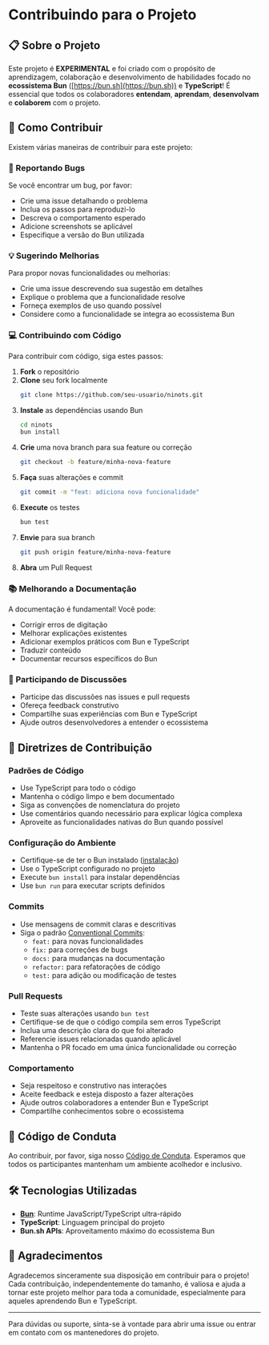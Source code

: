 # Contribuindo para o Projeto

## 📋 Sobre o Projeto

Este projeto é **EXPERIMENTAL** e foi criado com o propósito de aprendizagem, colaboração e desenvolvimento de habilidades focado no **ecossistema Bun** ([https://bun.sh](https://bun.sh)) e **TypeScript**! É essencial que todos os colaboradores **entendam**, **aprendam**, **desenvolvam** e **colaborem** com o projeto.

## 🤝 Como Contribuir

Existem várias maneiras de contribuir para este projeto:

### 🐛 Reportando Bugs
Se você encontrar um bug, por favor:
- Crie uma issue detalhando o problema
- Inclua os passos para reproduzi-lo
- Descreva o comportamento esperado
- Adicione screenshots se aplicável
- Especifique a versão do Bun utilizada

### 💡 Sugerindo Melhorias
Para propor novas funcionalidades ou melhorias:
- Crie uma issue descrevendo sua sugestão em detalhes
- Explique o problema que a funcionalidade resolve
- Forneça exemplos de uso quando possível
- Considere como a funcionalidade se integra ao ecossistema Bun

### 💻 Contribuindo com Código
Para contribuir com código, siga estes passos:

1. **Fork** o repositório
2. **Clone** seu fork localmente
    ```bash
    git clone https://github.com/seu-usuario/ninots.git
    ```
3. **Instale** as dependências usando Bun
    ```bash
    cd ninots
    bun install
    ```
4. **Crie** uma nova branch para sua feature ou correção
    ```bash
    git checkout -b feature/minha-nova-feature
    ```
5. **Faça** suas alterações e commit
    ```bash
    git commit -m "feat: adiciona nova funcionalidade"
    ```
6. **Execute** os testes
    ```bash
    bun test
    ```
7. **Envie** para sua branch
    ```bash
    git push origin feature/minha-nova-feature
    ```
8. **Abra** um Pull Request

### 📚 Melhorando a Documentação
A documentação é fundamental! Você pode:
- Corrigir erros de digitação
- Melhorar explicações existentes
- Adicionar exemplos práticos com Bun e TypeScript
- Traduzir conteúdo
- Documentar recursos específicos do Bun

### 💬 Participando de Discussões
- Participe das discussões nas issues e pull requests
- Ofereça feedback construtivo
- Compartilhe suas experiências com Bun e TypeScript
- Ajude outros desenvolvedores a entender o ecossistema

## 🎯 Diretrizes de Contribuição

### Padrões de Código
- Use TypeScript para todo o código
- Mantenha o código limpo e bem documentado
- Siga as convenções de nomenclatura do projeto
- Use comentários quando necessário para explicar lógica complexa
- Aproveite as funcionalidades nativas do Bun quando possível

### Configuração do Ambiente
- Certifique-se de ter o Bun instalado ([instalação](https://bun.sh/docs/installation))
- Use o TypeScript configurado no projeto
- Execute `bun install` para instalar dependências
- Use `bun run` para executar scripts definidos

### Commits
- Use mensagens de commit claras e descritivas
- Siga o padrão [Conventional Commits](https://conventionalcommits.org/):
  - `feat:` para novas funcionalidades
  - `fix:` para correções de bugs
  - `docs:` para mudanças na documentação
  - `refactor:` para refatorações de código
  - `test:` para adição ou modificação de testes

### Pull Requests
- Teste suas alterações usando `bun test`
- Certifique-se de que o código compila sem erros TypeScript
- Inclua uma descrição clara do que foi alterado
- Referencie issues relacionadas quando aplicável
- Mantenha o PR focado em uma única funcionalidade ou correção

### Comportamento
- Seja respeitoso e construtivo nas interações
- Aceite feedback e esteja disposto a fazer alterações
- Ajude outros colaboradores a entender Bun e TypeScript
- Compartilhe conhecimentos sobre o ecossistema

## 📝 Código de Conduta

Ao contribuir, por favor, siga nosso [Código de Conduta](CODE_OF_CONDUCT.md). Esperamos que todos os participantes mantenham um ambiente acolhedor e inclusivo.

## 🛠️ Tecnologias Utilizadas

- **[Bun](https://bun.sh)**: Runtime JavaScript/TypeScript ultra-rápido
- **TypeScript**: Linguagem principal do projeto
- **Bun.sh APIs**: Aproveitamento máximo do ecossistema Bun

## 🙏 Agradecimentos

Agradecemos sinceramente sua disposição em contribuir para o projeto! Cada contribuição, independentemente do tamanho, é valiosa e ajuda a tornar este projeto melhor para toda a comunidade, especialmente para aqueles aprendendo Bun e TypeScript.

---

Para dúvidas ou suporte, sinta-se à vontade para abrir uma issue ou entrar em contato com os mantenedores do projeto.